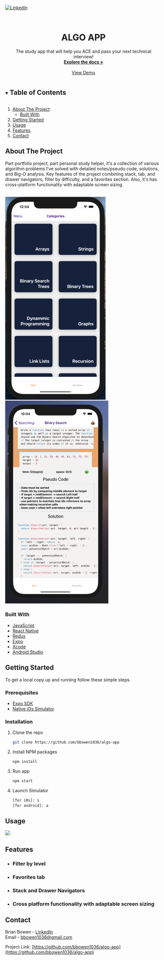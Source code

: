 
[![LinkedIn][linkedin-shield]](https://www.linkedin.com/in/brian-bowen-36456a7/)



<!-- PROJECT LOGO -->
<br />
<!-- <p align="center">
  <a href="https://github.com/github_username/repo_name">
    <img src="images/logo.png" alt="Logo" width="80" height="80">
  </a> -->

  <h1 align="center">ALGO APP</h1>

  <p align="center">
    The study app that will help you ACE and pass your next technical interview!
    <br />
    <a href="https://github.com/github_username/repo_name"><strong>Explore the docs »</strong></a>
    <br />
    <br />
    <a href="https://github.com/github_username/repo_name">View Demo</a>
 
  </p>
</p>



<!-- TABLE OF CONTENTS -->
<details open="open">
  <summary><h2 style="display: inline-block">Table of Contents</h2></summary>
  <ol>
    <li>
      <a href="#about-the-project">About The Project</a>
      <ul>
        <li><a href="#built-with">Built With</a></li>
      </ul>
    </li>
    <li>
      <a href="#getting-started">Getting Started</a>
    </li>
    <li><a href="#usage">Usage</a></li>
    <li><a href="#features">Features</a></li>
    <li><a href="#contact">Contact</a></li>
  </ol>
</details>



<!-- ABOUT THE PROJECT -->
## About The Project

<!-- [![Product Name Screen Shot][product-screenshot]](https://example.com) -->
<p>Part portfolio project, part personal study helper, it's a collection of various algorithm problems I've solved with detailed notes/pseudo code, solutions, and Big-O analysis. Key features of the project combining stack, tab, and drawer navigators, filter by difficulty, and a favorites section. Also, it's has cross-platform functionality with adaptable screen sizing.</p>
<br/>
<div>
<img src="./assets/Screen Shot 2021-03-30 at 12.54.27 PM.png"  height="650" />

<img src="./assets/Screen Shot 2021-02-26 at 10.04.31 PM.png"  height="650" />
</div>




### Built With

* [JavaScript]()
* [React Native](https://reactnative.dev/)
* [Redux]()
* [Expo](https://expo.io/)
* [Xcode](https://docs.expo.io/workflow/ios-simulator/)
* [Android Studio](https://developer.android.com/studio)




<!-- GETTING STARTED -->
## Getting Started

To get a local copy up and running follow these simple steps.

### Prerequisites
<ul>
  <li><a href="https://expo.io">Expo SDK</a></li>
  <li><a href="https://docs.expo.io/workflow/ios-simulator/">Native iOs Simulator</a></li>
</ul>

### Installation

1. Clone the repo
   ```sh
   git clone https://github.com/bbowen1036/algo-app
   ```
2. Install NPM packages
   ```sh
   npm install
   ```
3. Run app
   ```sh
   npm start
   ```
4. Launch Simulator
   ```sh
   [for iOs]: i
   [for android]: a
   ```




<!-- USAGE EXAMPLES -->
## Usage

<img src="./assets/2021-03-30 16.05.07.gif" >




<!-- ROADMAP -->
## Features

- ### Filter by level

- ### Favorites tab
- ### Stack and Drawer Navigators
- ### Cross platform functionality with adaptable screen sizing




<!-- CONTACT -->
## Contact

Brian Bowen - [LinkedIn](https://www.linkedin.com/in/brian-bowen-36456a7/) 
<br/>
Email - <a href="mailto:bbowen1036@gmail.com">bbowen1036@gmail.com</a>

Project Link: [https://github.com/bbowen1036/algo-app](https://github.com/bbowen1036/algo-app)






<!-- MARKDOWN LINKS & IMAGES -->
<!-- https://www.markdownguide.org/basic-syntax/#reference-style-links -->
[contributors-shield]: https://img.shields.io/github/contributors/github_username/repo.svg?style=for-the-badge
[contributors-url]: https://github.com/github_username/repo/graphs/contributors
[forks-shield]: https://img.shields.io/github/forks/github_username/repo.svg?style=for-the-badge
[forks-url]: https://github.com/github_username/repo/network/members
[stars-shield]: https://img.shields.io/github/stars/github_username/repo.svg?style=for-the-badge
[stars-url]: https://github.com/github_username/repo/stargazers
[issues-shield]: https://img.shields.io/github/issues/github_username/repo.svg?style=for-the-badge
[issues-url]: https://github.com/github_username/repo/issues
[license-shield]: https://img.shields.io/github/license/github_username/repo.svg?style=for-the-badge
[license-url]: https://github.com/github_username/repo/blob/master/LICENSE.txt
[linkedin-shield]: https://img.shields.io/badge/-LinkedIn-black.svg?style=for-the-badge&logo=linkedin&colorB=555
[linkedin-url]: https://linkedin.com/in/github_username
